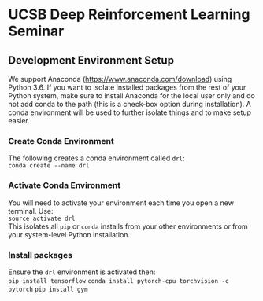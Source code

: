 # UCSB Deep Reinforcement Learning Seminar

## Development Environment Setup

We support Anaconda (https://www.anaconda.com/download) using Python 3.6. If you want to isolate installed packages from the rest of your Python system, make sure to install Anaconda for the local user only and do not add conda to the path (this is a check-box option during installation). A conda environment will be used to further isolate things and to make setup easier.

### Create Conda Environment
The following creates a conda environment called `drl`:<br>
`conda create --name drl`

### Activate Conda Environment
You will need to activate your environment each time you open a new terminal. Use:<br>
`source activate drl`<br>
This isolates all `pip` or `conda` installs from your other environments or from your system-level Python installation.

### Install packages
Ensure the `drl` environment is activated then:<br>
`pip install tensorflow`
`conda install pytorch-cpu torchvision -c pytorch`
`pip install gym`